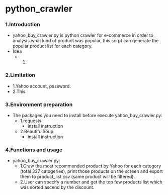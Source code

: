 # python_crawler
### 1.Introduction
* yahoo_buy_crawler.py is python crawler for e-commerce in order to analysis what kind of product was popular, this scrpt can generate the popular product list for each category.
* Idea
	* 1.
### 2.Limitation 
* 1.Yahoo account, password.
* 2.This
### 3.Environment preparation
* The packages you need to install before execute yahoo_buy_crawler.py:
	* 1.requests
		* install instruction
	* 2.BeautifulSoup
		* install instruction
### 4.Functions and usage
* yahoo_buy_crawler.py:
	* 1.Craw the most recommended product by Yahoo for each category (total 337 catogeries), print those products on the screen and export them to product_list.csv (same product will be filtered).
	* 2.User can specify a number and get the top few products list which was sorted ascend by the discount.  
